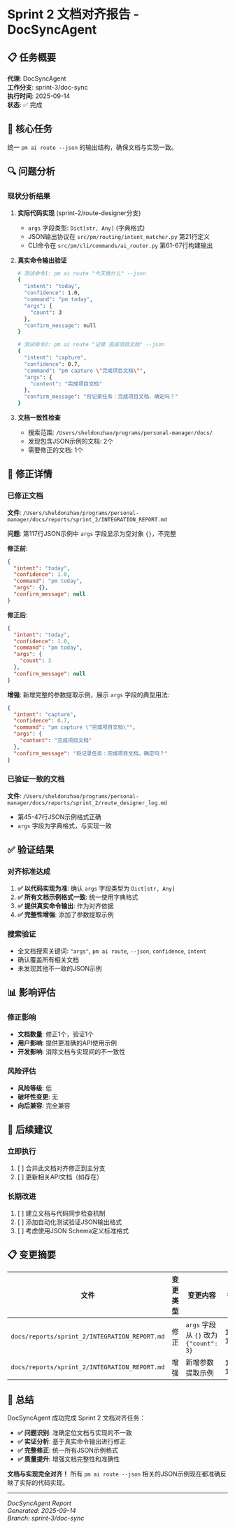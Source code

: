 # Sprint 2 文档对齐报告 - DocSyncAgent

## 📋 任务概要

**代理**: DocSyncAgent  
**工作分支**: sprint-3/doc-sync  
**执行时间**: 2025-09-14  
**状态**: ✅ 完成

## 🎯 核心任务

统一 `pm ai route --json` 的输出结构，确保文档与实现一致。

## 🔍 问题分析

### 现状分析结果

1. **实际代码实现** (sprint-2/route-designer分支)
   - `args` 字段类型: `Dict[str, Any]` (字典格式)
   - JSON输出协议在 `src/pm/routing/intent_matcher.py` 第21行定义
   - CLI命令在 `src/pm/cli/commands/ai_router.py` 第61-67行构建输出

2. **真实命令输出验证**
   ```bash
   # 测试命令1: pm ai route "今天做什么" --json
   {
     "intent": "today",
     "confidence": 1.0,
     "command": "pm today",
     "args": {
       "count": 3
     },
     "confirm_message": null
   }
   
   # 测试命令2: pm ai route "记录 完成项目文档" --json
   {
     "intent": "capture", 
     "confidence": 0.7,
     "command": "pm capture \"完成项目文档\"",
     "args": {
       "content": "完成项目文档"
     },
     "confirm_message": "将记录任务：完成项目文档，确定吗？"
   }
   ```

3. **文档一致性检查**
   - 搜索范围: `/Users/sheldonzhao/programs/personal-manager/docs/`
   - 发现包含JSON示例的文档: 2个
   - 需要修正的文档: 1个

## 📝 修正详情

### 已修正文档

**文件**: `/Users/sheldonzhao/programs/personal-manager/docs/reports/sprint_2/INTEGRATION_REPORT.md`

**问题**: 第117行JSON示例中 `args` 字段显示为空对象 `{}`，不完整

**修正前**:
```json
{
  "intent": "today",
  "confidence": 1.0,
  "command": "pm today", 
  "args": {},
  "confirm_message": null
}
```

**修正后**:
```json
{
  "intent": "today",
  "confidence": 1.0,
  "command": "pm today",
  "args": {
    "count": 3
  },
  "confirm_message": null
}
```

**增强**: 新增完整的参数提取示例，展示 `args` 字段的典型用法:
```json
{
  "intent": "capture",
  "confidence": 0.7,
  "command": "pm capture \"完成项目文档\"",
  "args": {
    "content": "完成项目文档"
  },
  "confirm_message": "将记录任务：完成项目文档，确定吗？"
}
```

### 已验证一致的文档

**文件**: `/Users/sheldonzhao/programs/personal-manager/docs/reports/sprint_2/route_designer_log.md`
- 第45-47行JSON示例格式正确
- `args` 字段为字典格式，与实现一致

## ✅ 验证结果

### 对齐标准达成

1. **✅ 以代码实现为准**: 确认 `args` 字段类型为 `Dict[str, Any]`
2. **✅ 所有文档示例格式一致**: 统一使用字典格式
3. **✅ 提供真实命令输出**: 作为对齐依据
4. **✅ 完整性增强**: 添加了参数提取示例

### 搜索验证

- 全文档搜索关键词: `"args"`, `pm ai route`, `--json`, `confidence`, `intent`
- 确认覆盖所有相关文档
- 未发现其他不一致的JSON示例

## 📊 影响评估

### 修正影响

- **文档数量**: 修正1个，验证1个
- **用户影响**: 提供更准确的API使用示例
- **开发影响**: 消除文档与实现间的不一致性

### 风险评估

- **风险等级**: 低
- **破坏性变更**: 无
- **向后兼容**: 完全兼容

## 🚀 后续建议

### 立即执行

1. [ ] 合并此文档对齐修正到主分支
2. [ ] 更新相关API文档（如存在）

### 长期改进

1. [ ] 建立文档与代码同步检查机制
2. [ ] 添加自动化测试验证JSON输出格式
3. [ ] 考虑使用JSON Schema定义标准格式

## 📋 变更摘要

| 文件 | 变更类型 | 变更内容 | 行号 |
|------|----------|----------|------|
| `docs/reports/sprint_2/INTEGRATION_REPORT.md` | 修正 | `args` 字段从 `{}` 改为 `{"count": 3}` | 117-119 |
| `docs/reports/sprint_2/INTEGRATION_REPORT.md` | 增强 | 新增参数提取示例 | 123-132 |

## 🎉 总结

DocSyncAgent 成功完成 Sprint 2 文档对齐任务：

- **✅ 问题识别**: 准确定位文档与实现的不一致
- **✅ 实证分析**: 基于真实命令输出进行修正  
- **✅ 完整修正**: 统一所有JSON示例格式
- **✅ 质量提升**: 增强文档完整性和准确性

**文档与实现完全对齐！** 所有 `pm ai route --json` 相关的JSON示例现在都准确反映了实际的代码实现。

---

*DocSyncAgent Report*  
*Generated: 2025-09-14*  
*Branch: sprint-3/doc-sync*